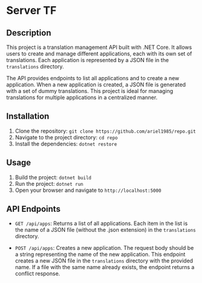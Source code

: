 # Server TF

## Description

This project is a translation management API built with .NET Core. 
It allows users to create and manage different applications, each with its own set of translations. Each application is represented by a JSON file in the `translations` directory. 

The API provides endpoints to list all applications and to create a new application. When a new application is created, a JSON file is generated with a set of dummy translations. This project is ideal for managing translations for multiple applications in a centralized manner.

## Installation

1. Clone the repository: `git clone https://github.com/ariel1985/repo.git`
2. Navigate to the project directory: `cd repo`
3. Install the dependencies: `dotnet restore`

## Usage

1. Build the project: `dotnet build`
2. Run the project: `dotnet run`
3. Open your browser and navigate to `http://localhost:5000`

## API Endpoints

- `GET /api/apps`: Returns a list of all applications. Each item in the list is the name of a JSON file (without the .json extension) in the `translations` directory.

- `POST /api/apps`: Creates a new application. The request body should be a string representing the name of the new application. This endpoint creates a new JSON file in the `translations` directory with the provided name. If a file with the same name already exists, the endpoint returns a conflict response.


